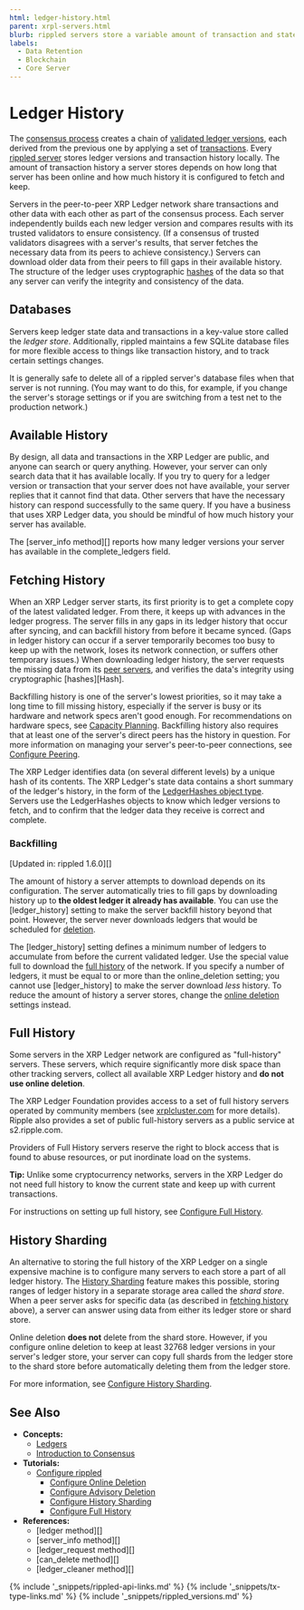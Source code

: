 ```yaml
---
html: ledger-history.html
parent: xrpl-servers.html
blurb: rippled servers store a variable amount of transaction and state history locally.
labels:
  - Data Retention
  - Blockchain
  - Core Server
---
```

# Ledger History

The [consensus process](intro-to-consensus.html) creates a chain of [validated ledger versions](ledgers.html), each derived from the previous one by applying a set of [transactions](transaction-basics.html). Every [<span class="code-snippet">rippled</span> server](xrpl-servers.html) stores ledger versions and transaction history locally. The amount of transaction history a server stores depends on how long that server has been online and how much history it is configured to fetch and keep.

Servers in the peer-to-peer XRP Ledger network share transactions and other data with each other as part of the consensus process. Each server independently builds each new ledger version and compares results with its trusted validators to ensure consistency. (If a consensus of trusted validators disagrees with a server's results, that server fetches the necessary data from its peers to achieve consistency.) Servers can download older data from their peers to fill gaps in their available history. The structure of the ledger uses cryptographic [hashes](basic-data-types.html#hashes) of the data so that any server can verify the integrity and consistency of the data.

## Databases

Servers keep ledger state data and transactions in a key-value store called the _ledger store_. Additionally, <span class="code-snippet">rippled</span> maintains a few SQLite database files for more flexible access to things like transaction history, and to track certain settings changes.

It is generally safe to delete all of a <span class="code-snippet">rippled</span> server's database files when that server is not running. (You may want to do this, for example, if you change the server's storage settings or if you are switching from a test net to the production network.)

## Available History

By design, all data and transactions in the XRP Ledger are public, and anyone can search or query anything. However, your server can only search data that it has available locally. If you try to query for a ledger version or transaction that your server does not have available, your server replies that it cannot find that data. Other servers that have the necessary history can respond successfully to the same query. If you have a business that uses XRP Ledger data, you should be mindful of how much history your server has available.

The [server_info method][] reports how many ledger versions your server has available in the <span class="code-snippet">complete_ledgers</span> field.

## Fetching History

When an XRP Ledger server starts, its first priority is to get a complete copy of the latest validated ledger. From there, it keeps up with advances in the ledger progress. The server fills in any gaps in its ledger history that occur after syncing, and can backfill history from before it became synced. (Gaps in ledger history can occur if a server temporarily becomes too busy to keep up with the network, loses its network connection, or suffers other temporary issues.) When downloading ledger history, the server requests the missing data from its [peer servers](peer-protocol.html), and verifies the data's integrity using cryptographic [hashes][Hash].

Backfilling history is one of the server's lowest priorities, so it may take a long time to fill missing history, especially if the server is busy or its hardware and network specs aren't good enough. For recommendations on hardware specs, see [Capacity Planning](capacity-planning.html). Backfilling history also requires that at least one of the server's direct peers has the history in question. For more information on managing your server's peer-to-peer connections, see [Configure Peering](configure-peering.html).

The XRP Ledger identifies data (on several different levels) by a unique hash of its contents. The XRP Ledger's state data contains a short summary of the ledger's history, in the form of the [LedgerHashes object type](ledgerhashes.html). Servers use the LedgerHashes objects to know which ledger versions to fetch, and to confirm that the ledger data they receive is correct and complete.


<a id="with-advisory-deletion"></a><!-- old anchor to this area -->
### Backfilling
[Updated in: rippled 1.6.0][]

The amount of history a server attempts to download depends on its configuration. The server automatically tries to fill gaps by downloading history up to **the oldest ledger it already has available**. You can use the <span class="code-snippet">[ledger_history]</span> setting to make the server backfill history beyond that point. However, the server never downloads ledgers that would be scheduled for [deletion](online-deletion.html).

The <span class="code-snippet">[ledger_history]</span> setting defines a minimum number of ledgers to accumulate from before the current validated ledger. Use the special value <span class="code-snippet">full</span> to download the [full history](#full-history) of the network. If you specify a number of ledgers, it must be equal to or more than the <span class="code-snippet">online_deletion</span> setting; you cannot use <span class="code-snippet">[ledger_history]</span> to make the server download _less_ history. To reduce the amount of history a server stores, change the [online deletion](online-deletion.html) settings instead. <!-- STYLE_OVERRIDE: a number of -->



## Full History

Some servers in the XRP Ledger network are configured as "full-history" servers. These servers, which require significantly more disk space than other tracking servers, collect all available XRP Ledger history and **do not use online deletion**.

The XRP Ledger Foundation provides access to a set of full history servers operated by community members (see [xrplcluster.com](https://xrplcluster.com) for more details).
Ripple also provides a set of public full-history servers as a public service at <span class="code-snippet">s2.ripple.com</span>. <!-- SPELLING_IGNORE: xrplcluster -->

Providers of Full History servers reserve the right to block access that is found to abuse resources, or put inordinate load on the systems.

**Tip:** Unlike some cryptocurrency networks, servers in the XRP Ledger do not need full history to know the current state and keep up with current transactions.

For instructions on setting up full history, see [Configure Full History](configure-full-history.html).

## History Sharding

An alternative to storing the full history of the XRP Ledger on a single expensive machine is to configure many servers to each store a part of all ledger history. The [History Sharding](history-sharding.html) feature makes this possible, storing ranges of ledger history in a separate storage area called the _shard store_. When a peer server asks for specific data (as described in [fetching history](#fetching-history) above), a server can answer using data from either its ledger store or shard store.

Online deletion **does not** delete from the shard store. However, if you configure online deletion to keep at least 32768 ledger versions in your server's ledger store, your server can copy full shards from the ledger store to the shard store before automatically deleting them from the ledger store.

For more information, see [Configure History Sharding](configure-history-sharding.html).


## See Also

- **Concepts:**
    - [Ledgers](ledgers.html)
    - [Introduction to Consensus](intro-to-consensus.html)
- **Tutorials:**
    - [Configure <span class="code-snippet">rippled</span>](configure-rippled.html)
        - [Configure Online Deletion](configure-online-deletion.html)
        - [Configure Advisory Deletion](configure-advisory-deletion.html)
        - [Configure History Sharding](configure-history-sharding.html)
        - [Configure Full History](configure-full-history.html)
- **References:**
    - [ledger method][]
    - [server_info method][]
    - [ledger_request method][]
    - [can_delete method][]
    - [ledger_cleaner method][]

<!--{# common link defs #}-->
{% include '_snippets/rippled-api-links.md' %}
{% include '_snippets/tx-type-links.md' %}
{% include '_snippets/rippled_versions.md' %}
